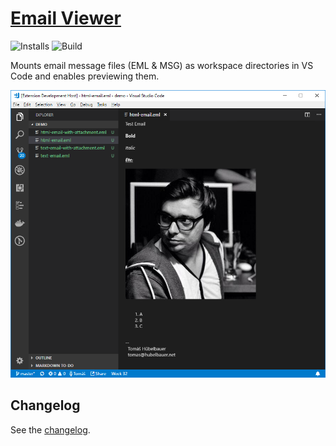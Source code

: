 # [Email Viewer](https://marketplace.visualstudio.com/items?itemName=TomasHubelbauer.email-viewer)
![Installs](https://vsmarketplacebadge.apphb.com/installs-short/TomasHubelbauer.email-viewer.svg)
![Build](https://api.travis-ci.org/TomasHubelbauer/vscode-email-viewer.svg?branch=master)

Mounts email message files (EML & MSG) as workspace directories in VS Code and enables previewing them.

![screenshot](screenshot.png)

## Changelog

See the [changelog](CHANGELOG.md).
